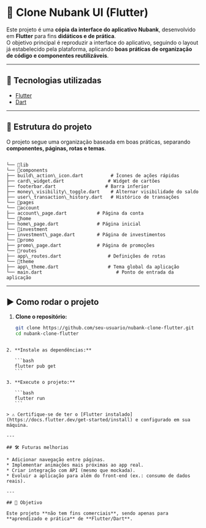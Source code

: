 # 📱 Clone Nubank UI (Flutter)

Este projeto é uma **cópia da interface do aplicativo Nubank**, desenvolvido em **Flutter** para fins **didáticos e de prática**.  
O objetivo principal é reproduzir a interface do aplicativo, seguindo o layout já estabelecido pela plataforma, aplicando **boas práticas de organização de código e componentes reutilizáveis**.

---

## 🚀 Tecnologias utilizadas

- [Flutter](https://flutter.dev/)
- [Dart](https://dart.dev/)

---

## 📂 Estrutura do projeto

O projeto segue uma organização baseada em boas práticas, separando **componentes, páginas, rotas e temas**.

```

└── 📁lib
└── 📁components
├── build\_action\_icon.dart          # Ícones de ações rápidas
├── card\_widget.dart                # Widget de cartões
├── footerbar.dart                  # Barra inferior
├── money\_visibility\_toggle.dart    # Alternar visibilidade do saldo
├── user\_transaction\_history.dart   # Histórico de transações
└── 📁pages
└── 📁account
├── account\_page.dart           # Página da conta
└── 📁home
├── home\_page.dart              # Página inicial
└── 📁investment
├── investment\_page.dart        # Página de investimentos
└── 📁promo
├── promo\_page.dart             # Página de promoções
└── 📁routes
├── app\_routes.dart                 # Definições de rotas
└── 📁theme
├── app\_theme.dart                  # Tema global da aplicação
└── main.dart                           # Ponto de entrada da aplicação

```

---

## ▶️ Como rodar o projeto

1. **Clone o repositório:**
   ```bash
   git clone https://github.com/seu-usuario/nubank-clone-flutter.git
   cd nubank-clone-flutter
   ```

````

2. **Instale as dependências:**

   ```bash
   flutter pub get
   ```

3. **Execute o projeto:**

   ```bash
   flutter run
   ```

> ⚠️ Certifique-se de ter o [Flutter instalado](https://docs.flutter.dev/get-started/install) e configurado em sua máquina.

---

## 🛠️ Futuras melhorias

* Adicionar navegação entre páginas.
* Implementar animações mais próximas ao app real.
* Criar integração com API (mesmo que mockada).
* Evoluir a aplicação para além do front-end (ex.: consumo de dados reais).

---

## 📌 Objetivo

Este projeto **não tem fins comerciais**, sendo apenas para **aprendizado e prática** de **Flutter/Dart**.



````
